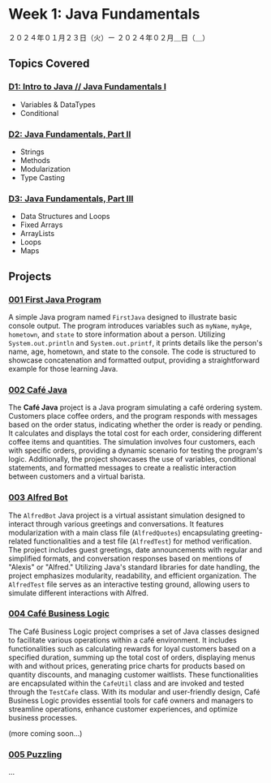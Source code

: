 # Week 1: Java Fundamentals

２０２４年０１月２３日（火）ー ２０２４年０２月＿日（＿）

## Topics Covered

### [D1: Intro to Java // Java Fundamentals I](Lecture-Code/D1-Intro-to-Java-Fundamentals-I/)
- Variables & DataTypes
- Conditional

### [D2: Java Fundamentals, Part II](Lecture-Code/D2-Java-Fundamentals-II/)
- Strings
- Methods
- Modularization
- Type Casting

### [D3: Java Fundamentals, Part III](Lecture-Code/D3-Java_Fundamentals-III/)
- Data Structures and Loops
- Fixed Arrays
- ArrayLists
- Loops
- Maps

## Projects

### [001 First Java Program](001-First_Java/)
A simple Java program named `FirstJava` designed to illustrate basic console output. The program introduces variables such as `myName`, `myAge`, `hometown`, and `state` to store information about a person. Utilizing `System.out.println` and `System.out.printf`, it prints details like the person's name, age, hometown, and state to the console. The code is structured to showcase concatenation and formatted output, providing a straightforward example for those learning Java.

### [002 Café Java](002-Cafe_Java/)
The **Café Java** project is a Java program simulating a café ordering system. Customers place coffee orders, and the program responds with messages based on the order status, indicating whether the order is ready or pending. It calculates and displays the total cost for each order, considering different coffee items and quantities. The simulation involves four customers, each with specific orders, providing a dynamic scenario for testing the program's logic. Additionally, the project showcases the use of variables, conditional statements, and formatted messages to create a realistic interaction between customers and a virtual barista.

### [003 Alfred Bot](003-Alfred_Bot/)
The `AlfredBot` Java project is a virtual assistant simulation designed to interact through various greetings and conversations. It features modularization with a main class file (`AlfredQuotes`) encapsulating greeting-related functionalities and a test file (`AlfredTest`) for method verification. The project includes guest greetings, date announcements with regular and simplified formats, and conversation responses based on mentions of "Alexis" or "Alfred." Utilizing Java's standard libraries for date handling, the project emphasizes modularity, readability, and efficient organization. The `AlfredTest` file serves as an interactive testing ground, allowing users to simulate different interactions with Alfred.


### [004 Café Business Logic](004-Cafe_Business_Logic/)
The Café Business Logic project comprises a set of Java classes designed to facilitate various operations within a café environment. It includes functionalities such as calculating rewards for loyal customers based on a specified duration, summing up the total cost of orders, displaying menus with and without prices, generating price charts for products based on quantity discounts, and managing customer waitlists. These functionalities are encapsulated within the `CafeUtil` class and are invoked and tested through the `TestCafe` class. With its modular and user-friendly design, Café Business Logic provides essential tools for café owners and managers to streamline operations, enhance customer experiences, and optimize business processes.

(more coming soon...)
### [005 Puzzling](005-Puzzling/)
...
<!-- ### [006 Map of Hashmatique](#) -->
